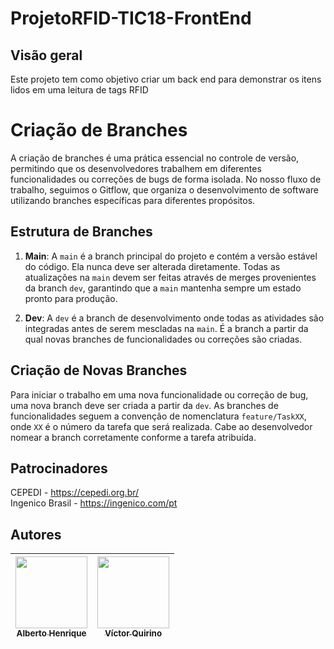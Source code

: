 # ProjetoRFID-TIC18-FrontEnd

## Visão geral
Este projeto tem como objetivo criar um back end para demonstrar os itens lidos em uma leitura de tags RFID

# Criação de Branches

A criação de branches é uma prática essencial no controle de versão, permitindo que os desenvolvedores trabalhem em diferentes funcionalidades ou correções de bugs de forma isolada. No nosso fluxo de trabalho, seguimos o Gitflow, que organiza o desenvolvimento de software utilizando branches específicas para diferentes propósitos.

## Estrutura de Branches

1. **Main**: A `main` é a branch principal do projeto e contém a versão estável do código. Ela nunca deve ser alterada diretamente. Todas as atualizações na `main` devem ser feitas através de merges provenientes da branch `dev`, garantindo que a `main` mantenha sempre um estado pronto para produção.

2. **Dev**: A `dev` é a branch de desenvolvimento onde todas as atividades são integradas antes de serem mescladas na `main`. É a branch a partir da qual novas branches de funcionalidades ou correções são criadas.

## Criação de Novas Branches

Para iniciar o trabalho em uma nova funcionalidade ou correção de bug, uma nova branch deve ser criada a partir da `dev`. As branches de funcionalidades seguem a convenção de nomenclatura `feature/TaskXX`, onde `XX` é o número da tarefa que será realizada. Cabe ao desenvolvedor nomear a branch corretamente conforme a tarefa atribuída.


## Patrocinadores
CEPEDI - https://cepedi.org.br/ <br>
Ingenico Brasil - https://ingenico.com/pt

## Autores

| [<img src="https://avatars.githubusercontent.com/u/81397160?v=4" width=115><br><sub>Alberto Henrique</sub>](https://github.com/albertolunia)| [<img src="https://avatars.githubusercontent.com/u/51959432?v=4" width=115><br><sub>Víctor Quirino</sub>](https://github.com/VictorSMQuirino) |
| :---: | :---: 
